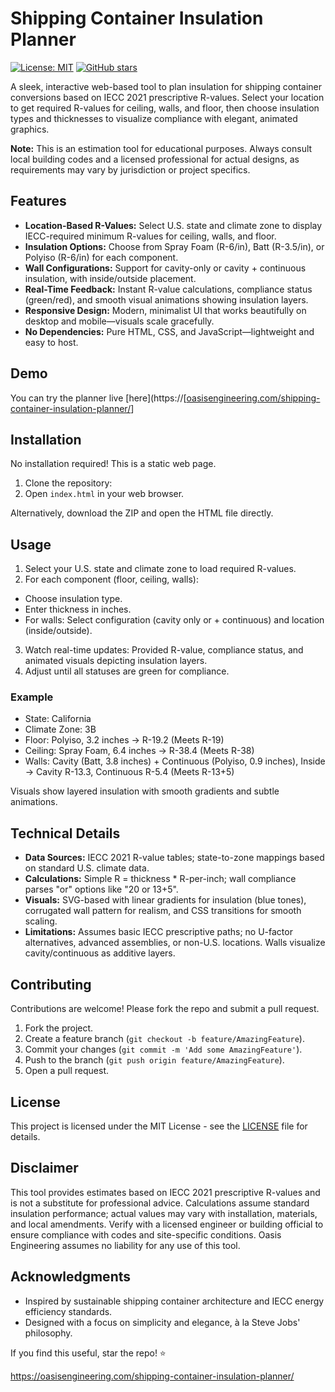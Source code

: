 # Shipping Container Insulation Planner

[![License: MIT](https://img.shields.io/badge/License-MIT-yellow.svg)](https://opensource.org/licenses/MIT)
[![GitHub stars](https://img.shields.io/github/stars/yourusername/shipping-container-insulation-planner.svg?style=social)](https://github.com/yourusername/shipping-container-insulation-planner/stargazers)

A sleek, interactive web-based tool to plan insulation for shipping container conversions based on IECC 2021 prescriptive R-values. Select your location to get required R-values for ceiling, walls, and floor, then choose insulation types and thicknesses to visualize compliance with elegant, animated graphics.

**Note:** This is an estimation tool for educational purposes. Always consult local building codes and a licensed professional for actual designs, as requirements may vary by jurisdiction or project specifics.

## Features

- **Location-Based R-Values:** Select U.S. state and climate zone to display IECC-required minimum R-values for ceiling, walls, and floor.
- **Insulation Options:** Choose from Spray Foam (R-6/in), Batt (R-3.5/in), or Polyiso (R-6/in) for each component.
- **Wall Configurations:** Support for cavity-only or cavity + continuous insulation, with inside/outside placement.
- **Real-Time Feedback:** Instant R-value calculations, compliance status (green/red), and smooth visual animations showing insulation layers.
- **Responsive Design:** Modern, minimalist UI that works beautifully on desktop and mobile—visuals scale gracefully.
- **No Dependencies:** Pure HTML, CSS, and JavaScript—lightweight and easy to host.

## Demo

You can try the planner live [here](https://[[oasisengineering.com/shipping-container-insulation-planner/](https://oasisengineering.com/container-home-insulation-planner/)]

## Installation

No installation required! This is a static web page.

1. Clone the repository:
2. Open `index.html` in your web browser.

Alternatively, download the ZIP and open the HTML file directly.

## Usage

1. Select your U.S. state and climate zone to load required R-values.
2. For each component (floor, ceiling, walls):
- Choose insulation type.
- Enter thickness in inches.
- For walls: Select configuration (cavity only or + continuous) and location (inside/outside).
3. Watch real-time updates: Provided R-value, compliance status, and animated visuals depicting insulation layers.
4. Adjust until all statuses are green for compliance.

### Example

- State: California
- Climate Zone: 3B
- Floor: Polyiso, 3.2 inches → R-19.2 (Meets R-19)
- Ceiling: Spray Foam, 6.4 inches → R-38.4 (Meets R-38)
- Walls: Cavity (Batt, 3.8 inches) + Continuous (Polyiso, 0.9 inches), Inside → Cavity R-13.3, Continuous R-5.4 (Meets R-13+5)

Visuals show layered insulation with smooth gradients and subtle animations.

## Technical Details

- **Data Sources:** IECC 2021 R-value tables; state-to-zone mappings based on standard U.S. climate data.
- **Calculations:** Simple R = thickness * R-per-inch; wall compliance parses "or" options like "20 or 13+5".
- **Visuals:** SVG-based with linear gradients for insulation (blue tones), corrugated wall pattern for realism, and CSS transitions for smooth scaling.
- **Limitations:** Assumes basic IECC prescriptive paths; no U-factor alternatives, advanced assemblies, or non-U.S. locations. Walls visualize cavity/continuous as additive layers.

## Contributing

Contributions are welcome! Please fork the repo and submit a pull request.

1. Fork the project.
2. Create a feature branch (`git checkout -b feature/AmazingFeature`).
3. Commit your changes (`git commit -m 'Add some AmazingFeature'`).
4. Push to the branch (`git push origin feature/AmazingFeature`).
5. Open a pull request.

## License

This project is licensed under the MIT License - see the [LICENSE](LICENSE) file for details.

## Disclaimer

This tool provides estimates based on IECC 2021 prescriptive R-values and is not a substitute for professional advice. Calculations assume standard insulation performance; actual values may vary with installation, materials, and local amendments. Verify with a licensed engineer or building official to ensure compliance with codes and site-specific conditions. Oasis Engineering assumes no liability for any use of this tool.

## Acknowledgments

- Inspired by sustainable shipping container architecture and IECC energy efficiency standards.
- Designed with a focus on simplicity and elegance, à la Steve Jobs' philosophy.

If you find this useful, star the repo! ⭐

https://oasisengineering.com/shipping-container-insulation-planner/ 
